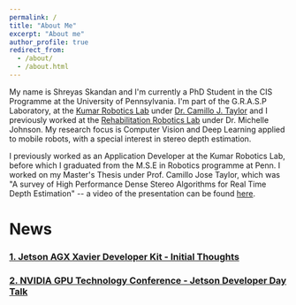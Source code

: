 ```yaml
---
permalink: /
title: "About Me"
excerpt: "About me"
author_profile: true
redirect_from:
  - /about/
  - /about.html
---
```


My name is Shreyas Skandan and I'm currently a PhD Student in the CIS Programme at the University of Pennsylvania. I'm part of the G.R.A.S.P Laboratory, at the [Kumar Robotics Lab](https://www.kumarrobotics.org) under [Dr. Camillo J. Taylor](http://www.cis.upenn.edu/~cjtaylor/) and I previously worked at the [Rehabilitation Robotics Lab](http://www.med.upenn.edu/rehabilitation-robotics-lab/
) under Dr. Michelle Johnson. My research focus is Computer Vision and Deep Learning applied to mobile robots, with a special interest in stereo depth estimation.

I previously worked as an Application Developer at the Kumar Robotics Lab, before which I graduated from the M.S.E in Robotics programme at Penn. I worked on my Master's Thesis under Prof. Camillo Jose Taylor, which was "A survey of High Performance Dense Stereo Algorithms for Real Time Depth Estimation" -- a video of the presentation can be found [here](https://www.youtube.com/watch?v=QvHdOKvwGQw&feature=youtu.be&t=1h11m34s).


# News

### [1. Jetson AGX Xavier Developer Kit - Initial Thoughts](/posts/jetsonxavier-initialthoughts)
### [2. NVIDIA GPU Technology Conference - Jetson Developer Day Talk](/posts/gtcdc-talk)
